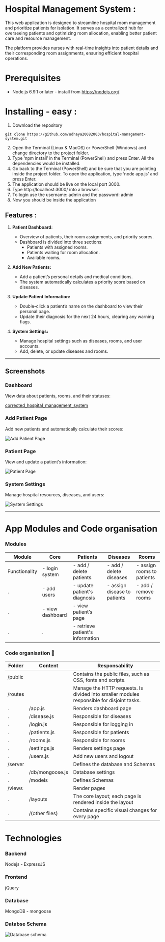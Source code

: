 
# Hospital Management System :

This web application is designed to streamline hospital room management and prioritize patients for isolation. It serves as a centralized hub for overseeing patients and optimizing room allocation, enabling better patient care and resource management.

The platform provides nurses with real-time insights into patient details and their corresponding room assignments, ensuring efficient hospital operations.

# Prerequisites
- Node.js 6.9.1 or later - install from https://nodejs.org/

# Installing - easy :
1.	Download the repository
```
git clone https://github.com/udhaya20082003/hospital-management-system.git
```
2.	Open the Terminal (Linux & MacOS) or PowerShell (Windows) and change directory to the project folder.
3.	Type ‘npm install’ in the Terminal (PowerShell) and press Enter. All the dependencies would be installed.
4.	Go back to the Terminal (PowerShell) and be sure that you are pointing inside the project folder. To open the application, type ‘node app.js’ and press Enter.
5.	The application should be live on the local port 3000.  
6.	Type http://localhost:3000/ into a browser.
7.	To login use the username: admin  and the password: admin
8.	Now you should be inside the application
## **Features :**
1. **Patient Dashboard:**  
   - Overview of patients, their room assignments, and priority scores.  
   - Dashboard is divided into three sections:  
     - Patients with assigned rooms.  
     - Patients waiting for room allocation.  
     - Available rooms.

2. **Add New Patients:**  
   - Add a patient’s personal details and medical conditions.  
   - The system automatically calculates a priority score based on diseases.

3. **Update Patient Information:**  
   - Double-click a patient’s name on the dashboard to view their personal page.  
   - Update their diagnosis for the next 24 hours, clearing any warning flags.

4. **System Settings:**  
   - Manage hospital settings such as diseases, rooms, and user accounts.  
   - Add, delete, or update diseases and rooms.

---

## **Screenshots**
### Dashboard  
View data about patients, rooms, and their statuses:  

[corrected_hospital_management_system](https://github.com/user-attachments/assets/dd4edd03-6517-4f5c-aaac-0e7e451bfb80)

### Add Patient Page  
Add new patients and automatically calculate their scores:  

![Add Patient Page](https://github.com/user-attachments/assets/c37304c5-7b75-4208-bcb2-dcb5b458468e)

### Patient Page  
View and update a patient’s information:  

![Patient Page](https://github.com/user-attachments/assets/c0c8beee-d291-4758-a5d4-975c2da0cf5f)  

### System Settings  
Manage hospital resources, diseases, and users:  

![System Settings](https://github.com/user-attachments/assets/44202513-20b7-44a0-bb6f-5d901971e48d) 

---
 
 # App Modules and Code organisation
### Modules

Module|Core	|Patients|Diseases|Rooms 
------|-----|--------|--------|----
Functionality	|- login system | - add / delete patients | - add / delete diseases | 	- assign rooms to patients
.|- add users | - update patient's diagnosis | - assign disease to patients | - add / remove rooms
.|- view dashboard	| - view patient’s page | 
.|.| - retrieve patient's information	

### Code organisation :open_file_folder:

Folder | Content | Responsability
------|-----|--------
/public	| |	Contains the public files, such as CSS, fonts and scripts.
/routes	| |	Manage the HTTP requests. Is divided into smaller modules responsible for disjoint tasks.
.	|/app.js| 	Renders dashboard page
.	|/disease.js| 	Responsible for diseases
.	|/login.js|	Responsible for logging in
.	|/patients.js|	Responsible for patients
.	|/rooms.js|	Responsible for rooms
.	|/settings.js|	Renders settings page
.	|/users.js|	Add new users and logout
/server	| |	Defines the database and Schemas
.	|/db/mongoose.js| 	Database settings
.	|/models| 	Defines Schemas
/views		| |Render pages
.	|/layouts|	The core layout; each page is rendered inside the layout
.	|/(other files)|	Contains specific visual changes for every page

# Technologies

### Backend
Nodejs - ExpressJS

### Frontend
jQuery
### Database
MongoDB - mongoose

### Databse Schema
![Database schema](https://github.com/user-attachments/assets/912f6ff0-2c61-4627-9509-21799c8ee78b)
